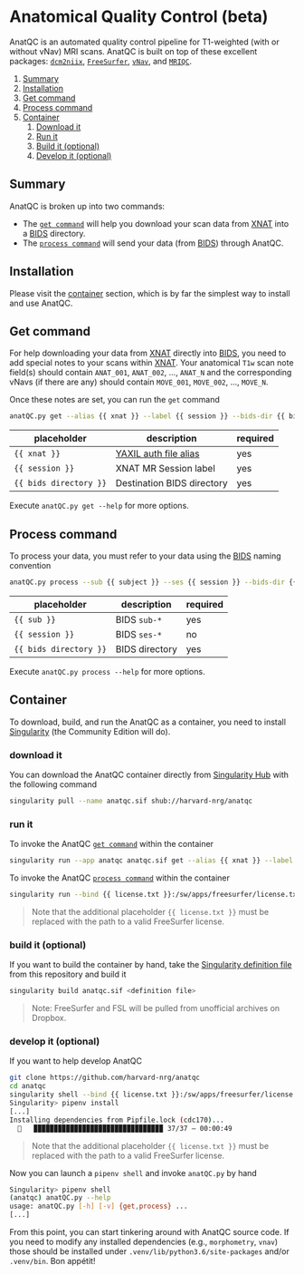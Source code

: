 # Anatomical Quality Control (beta)
AnatQC is an automated quality control pipeline for T1-weighted (with or without vNav) MRI 
scans. AnatQC is built on top of these excellent packages: [`dcm2niix`](https://github.com/rordenlab/dcm2niix), 
[`FreeSurfer`](https://surfer.nmr.mgh.harvard.edu/), [`vNav`](https://github.com/mharms/parse_vNav_Motion), 
and [`MRIQC`](https://mriqc.readthedocs.io/en/stable/).

1. [Summary](#summary)
2. [Installation](#installation)
3. [Get command](#get-command)
4. [Process command](#process-command)
5. [Container](#container)
   1. [Download it](#download-it)
   2. [Run it](#run-it)
   3. [Build it (optional)](#build-it-optional)
   4. [Develop it (optional)](#develop-it-optional)

## Summary
AnatQC is  broken up into two commands:

* The [`get command`](#get-command) will help you download your scan data from [XNAT](https://www.xnat.org/) into a 
  [BIDS](https://bids.neuroimaging.io/) directory.
* The [`process command`](#process-command) will send your data (from [BIDS](https://bids.neuroimaging.io/)) through AnatQC.

## Installation
Please visit the [container](#container) section, which is by far the simplest way to install 
and use AnatQC.

## Get command
For help downloading your data from [XNAT](https://www.xnat.org/) directly into 
[BIDS](https://bids.neuroimaging.io/), you need to add special notes to your scans 
within [XNAT](https://www.xnat.org/). Your anatomical `T1w` scan note field(s)
should contain `ANAT_001`, `ANAT_002`, ..., `ANAT_N` and the corresponding vNavs 
(if there are any) should contain `MOVE_001`, `MOVE_002`, ..., `MOVE_N`. 

Once these notes are set, you can run the `get` command

```bash
anatQC.py get --alias {{ xnat }} --label {{ session }} --bids-dir {{ bids directory }}
```

| placeholder            | description                | required |
|------------------------|--------------------------------------------------------------------------------------------------------|----------|
| `{{ xnat }}`           | [YAXIL auth file alias](https://yaxil.readthedocs.io/en/latest/xnat_auth.html) |  yes     |
| `{{ session }}`        | XNAT MR Session label      |  yes     |
| `{{ bids directory }}` | Destination BIDS directory |  yes     |

Execute `anatQC.py get --help` for more options.

## Process command
To process your data, you must refer to your data using the [BIDS](https://bids.neuroimaging.io/) naming convention

```bash
anatQC.py process --sub {{ subject }} --ses {{ session }} --bids-dir {{ bids directory }}
```

| placeholder             | description    | required |
|-------------------------|----------------|----------|
| `{{ sub }}`             | BIDS `sub-*`   |  yes     |
| `{{ session }}`         | BIDS `ses-*`   |  no      |
| `{{ bids directory }}`  | BIDS directory |  yes     |

Execute `anatQC.py process --help` for more options.

## Container
To download, build, and run the AnatQC as a container, you need to install 
[Singularity](https://sylabs.io/singularity/) (the Community Edition will do).

### download it
You can download the AnatQC container directly from
[Singularity Hub](https://singularity-hub.org/collections/5018)
with the following command

```bash
singularity pull --name anatqc.sif shub://harvard-nrg/anatqc
```

### run it
To invoke the AnatQC [`get command`](#get-command) within the container

```bash
singularity run --app anatqc anatqc.sif get --alias {{ xnat }} --label {{ label }} --project {{ project }} --bids-dir {{ bids directory }}
```

To invoke the AnatQC [`process command`](#process-command) within the container

```bash
singularity run --bind {{ license.txt }}:/sw/apps/freesurfer/license.txt --app anatqc anatqc.sif process --sub {{ sub }} --ses {{ ses }} --bids-dir {{ bids directory }}
```

> Note that the additional placeholder `{{ license.txt }}` must be replaced with
> the path to a valid FreeSurfer license.

### build it (optional)
If you want to build the container by hand, take the
[Singularity definition file](https://github.com/harvard-nrg/anatqc/blob/main/Singularity) 
from this repository and build it

```bash
singularity build anatqc.sif <definition file>
```

> Note: FreeSurfer and FSL will be pulled from unofficial archives on Dropbox.

### develop it (optional)
If you want to help develop AnatQC

```bash
git clone https://github.com/harvard-nrg/anatqc
cd anatqc
singularity shell --bind {{ license.txt }}:/sw/apps/freesurfer/license.txt --app anatqc anatqc.sif
Singularity> pipenv install
[...]
Installing dependencies from Pipfile.lock (cdc170)...
  🐍   ▉▉▉▉▉▉▉▉▉▉▉▉▉▉▉▉▉▉▉▉▉▉▉▉▉▉▉▉▉▉▉▉ 37/37 — 00:00:49
```

> Note that the additional placeholder `{{ license.txt }}` must be replaced with
> the path to a valid FreeSurfer license.

Now you can launch a `pipenv shell` and invoke `anatQC.py` by hand

```bash
Singularity> pipenv shell
(anatqc) anatQC.py --help
usage: anatQC.py [-h] [-v] {get,process} ...
[...]
```

From this point, you can start tinkering around with AnatQC source code. If you 
need to modify any installed dependencies (e.g., `morphometry`, `vnav`) those 
should be installed under `.venv/lib/python3.6/site-packages` and/or `.venv/bin`.
Bon appétit!
